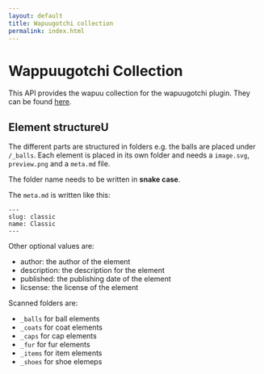 ```yaml
---
layout: default
title: Wapuugotchi collection
permalink: index.html
---
```

# Wappuugotchi Collection

This API provides the wapuu collection for the wapuugotchi plugin. They can be found [here](https://api.wapuugotchi.com/collection.json).

## Element structureU

The different parts are structured in folders e.g. the balls are placed under `/_balls`.
Each element is placed in its own folder and needs a `image.svg`, `preview.png` and a `meta.md` file.

The folder name needs to be written in **snake case**.

The `meta.md` is written like this:
```
---
slug: classic
name: Classic
---
```

Other optional values are:

* author: the author of the element
* description: the description for the element
* published: the publishing date of the element
* licsense: the license of the element

Scanned folders are:

* `_balls` for ball elements
* `_coats` for coat elements
* `_caps` for cap elements
* `_fur` for fur elements
* `_items` for item elements
* `_shoes` for shoe elemeps